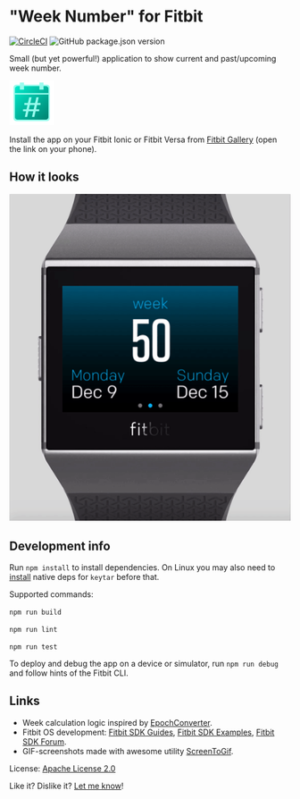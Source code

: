 # "Week Number" for Fitbit 
[![CircleCI](https://circleci.com/gh/IanSavchenko/fitbit-week-number.svg?style=svg)](https://circleci.com/gh/IanSavchenko/fitbit-week-number)
![GitHub package.json version](https://img.shields.io/github/package-json/v/IanSavchenko/fitbit-week-number)

Small (but yet powerful!) application to show current and past/upcoming week number. 

![Application icon](/resources/icon.png "Application icon")

Install the app on your Fitbit Ionic or Fitbit Versa from [Fitbit Gallery](https://gam.fitbit.com/gallery/app/d33414a8-f309-4438-aeee-d7dbc749420f) (open the link on your phone).

## How it looks

![Application GIF](/screenshots/animated.gif) 

## Development info

Run `npm install` to install dependencies. On Linux you may also need to [install](https://github.com/atom/node-keytar#on-linux) native deps for `keytar` before that.

Supported commands: 

`npm run build`

`npm run lint`

`npm run test`

To deploy and debug the app on a device or simulator, run `npm run debug` and follow hints of the Fitbit CLI.

## Links

+ Week calculation logic inspired by [EpochConverter](https://www.epochconverter.com/weeknumbers).
+ Fitbit OS development: [Fitbit SDK Guides](https://dev.fitbit.com/build/guides/),
[Fitbit SDK Examples](https://dev.fitbit.com/build/tutorials/examples/),
[Fitbit SDK Forum](https://community.fitbit.com/t5/SDK-Development/bd-p/sdk).
+ GIF-screenshots made with awesome utility [ScreenToGif](https://www.screentogif.com/).

License: [Apache License 2.0](http://www.apache.org/licenses/LICENSE-2.0.txt)

Like it? Dislike it? [Let me know](https://twitter.com/IanSavchenko)!